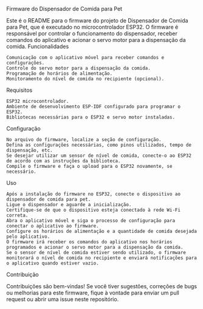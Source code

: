 Firmware do Dispensador de Comida para Pet

Este é o README para o firmware do projeto de Dispensador de Comida para Pet, que é executado no microcontrolador ESP32. O firmware é responsável por controlar o funcionamento do dispensador, receber comandos do aplicativo e acionar o servo motor para a dispensação da comida.
Funcionalidades

    Comunicação com o aplicativo móvel para receber comandos e configurações.
    Controle do servo motor para a dispensação da comida.
    Programação de horários de alimentação.
    Monitoramento do nível de comida no recipiente (opcional).

Requisitos

    ESP32 microcontrolador.
    Ambiente de desenvolvimento ESP-IDF configurado para programar o ESP32.
    Bibliotecas necessárias para o ESP32 e servo motor instaladas.

Configuração

    No arquivo do firmware, localize a seção de configuração.
    Defina as configurações necessárias, como pinos utilizados, tempo de dispensação, etc.
    Se desejar utilizar um sensor de nível de comida, conecte-o ao ESP32 de acordo com as instruções da biblioteca.
    Compile o firmware e faça o upload para o ESP32 novamente, se necessário.

Uso

    Após a instalação do firmware no ESP32, conecte o dispositivo ao dispensador de comida para pet.
    Ligue o dispensador e aguarde a inicialização.
    Certifique-se de que o dispositivo esteja conectado à rede Wi-Fi correta.
    Abra o aplicativo móvel e siga o processo de configuração para conectar o aplicativo ao firmware.
    Configure os horários de alimentação e a quantidade de comida desejada pelo aplicativo.
    O firmware irá receber os comandos do aplicativo nos horários programados e acionar o servo motor para a dispensação da comida.
    Se o sensor de nível de comida estiver sendo utilizado, o firmware monitorará o nível de comida no recipiente e enviará notificações para o aplicativo quando estiver vazio.

Contribuição

Contribuições são bem-vindas! Se você tiver sugestões, correções de bugs ou melhorias para este firmware, fique à vontade para enviar um pull request ou abrir uma issue neste repositório.